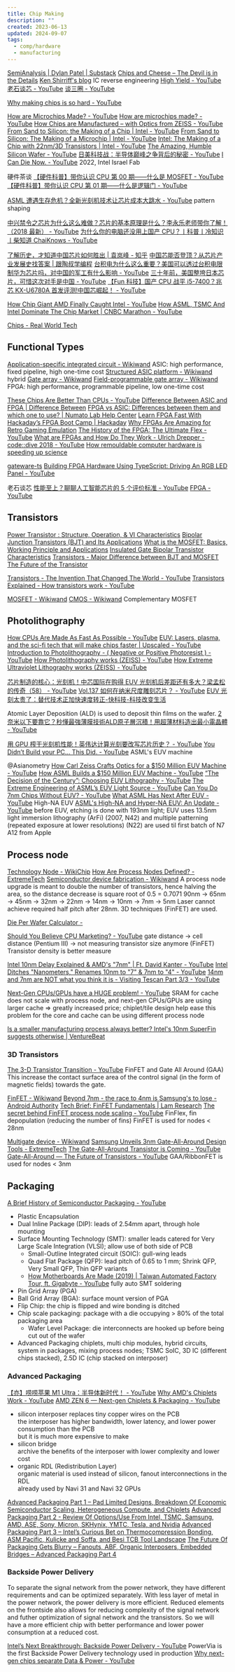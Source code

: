 ```yaml
---
title: Chip Making
description: ""
created: 2023-06-13
updated: 2024-09-07
tags:
  - comp/hardware
  - manufacturing
---
```


[SemiAnalysis | Dylan Patel | Substack](https://www.semianalysis.com/)
[Chips and Cheese – The Devil is in the Details](https://chipsandcheese.com/)
[Ken Shirriff's blog](https://www.righto.com/) IC reverse engineering
[High Yield - YouTube](https://www.youtube.com/@HighYield)
[老石谈芯 - YouTube](https://www.youtube.com/@laoshi_tec)
[谈三圈 - YouTube](https://www.youtube.com/@tan3quan)

[Why making chips is so hard - YouTube](https://www.youtube.com/watch?v=CkNn98WE5_k)

[How are Microchips Made? - YouTube](https://www.youtube.com/watch?v=dX9CGRZwD-w)
[How are microchips made? - YouTube](https://www.youtube.com/watch?v=g8Qav3vIv9s)
[How Chips are Manufactured – with Optics from ZEISS - YouTube](https://www.youtube.com/watch?v=bUJiMJweI8M)
[From Sand to Silicon: the Making of a Chip | Intel - YouTube](https://www.youtube.com/watch?v=Q5paWn7bFg4)
[From Sand to Silicon: The Making of a Microchip | Intel - YouTube](https://www.youtube.com/watch?v=_VMYPLXnd7E)
[Intel: The Making of a Chip with 22nm/3D Transistors | Intel - YouTube](https://www.youtube.com/watch?v=d9SWNLZvA8g)
[The Amazing, Humble Silicon Wafer - YouTube](https://www.youtube.com/watch?v=sIRfWyyOFPg)
[日美科技战：半导体巅峰之争背后的秘密 - YouTube](https://www.youtube.com/watch?v=FwXQSQcyWGQ)
[I Can Die Now. - YouTube](https://www.youtube.com/watch?v=2ehSCWoaOqQ) 2022, Intel Israel Fab

硬件茶谈
[【硬件科普】带你认识 CPU 第 00 期——什么是 MOSFET - YouTube](https://www.youtube.com/watch?v=P91wpwVGH6M)
[【硬件科普】带你认识 CPU 第 01 期——什么是逻辑门 - YouTube](https://www.youtube.com/watch?v=bk1-KqUq4gQ)

[ASML 遭遇生存危机？全新光刻机技术让芯片成本大跳水 - YouTube](https://www.youtube.com/watch?v=SsUXlw30LRQ) pattern shaping

[中兴禁令之芯片为什么这么难做？芯片的基本原理是什么？李永乐老师带你了解！（2018 最新） - YouTube](https://www.youtube.com/watch?v=7MFly82e46Q)
[为什么你的电脑还没用上国产 CPU？丨科普丨冷知识丨柴知道 ChaiKnows - YouTube](https://www.youtube.com/watch?v=_5txTIdG53c)

[了解历史，才知道中国芯片如何胜出 | 袁岚峰 - 知乎](https://zhuanlan.zhihu.com/p/147525190)
[中国芯能否登顶？从芯片产业发展史找答案 | 跟陶叔学编程](https://mp.weixin.qq.com/s?__biz=MzI0NzQzMjU3Ng==&mid=2247500354&idx=2&sn=51b60b74e021bcbd89e38665493db28b&token=1506619420&lang=zh_CN&scene=21)
[台积电为什么这么重要？美国可以透过台积电限制华为芯片吗，对中国的军工有什么影响 - YouTube](https://www.youtube.com/watch?v=dRRPDooMeKQ)
[三十年前，美国整垮日本芯片，可惜这次对手是中国 - YouTube](https://www.youtube.com/watch?v=cWG3N7WrZME)
[【Fun 科技】国产 CPU 战平 i5-7400？兆芯 KX-U6780A 首发评测!中国芯崛起！ - YouTube](https://www.youtube.com/watch?v=I0N3sqnKIxA)

[How Chip Giant AMD Finally Caught Intel - YouTube](https://www.youtube.com/watch?v=_gLm0Jo0cnk)
[How ASML, TSMC And Intel Dominate The Chip Market | CNBC Marathon - YouTube](https://www.youtube.com/watch?v=2kJDTzFtUr4)

[Chips - Real World Tech](https://www.realworldtech.com/category/chips/)

## Functional Types

[Application-specific integrated circuit - Wikiwand](https://omni.wikiwand.com/en/Application-specific_integrated_circuit) ASIC: high performance, fixed pipeline, high one-time cost
[Structured ASIC platform - Wikiwand](https://omni.wikiwand.com/en/Structured_ASIC_platform) hybrid
[Gate array - Wikiwand](https://omni.wikiwand.com/en/Gate_array)
[Field-programmable gate array - Wikiwand](https://omni.wikiwand.com/en/Field-programmable_gate_array) FPGA: high performance, programmable pipeline, low one-time cost

[These Chips Are Better Than CPUs - YouTube](https://www.youtube.com/watch?v=7Elgs5HzIbE)
[Difference Between ASIC and FPGA | Difference Between](http://www.differencebetween.net/technology/difference-between-asic-and-fpga/)
[FPGA vs ASIC: Differences between them and which one to use? | Numato Lab Help Center](https://numato.com/blog/differences-between-fpga-and-asics)
[Learn FPGA Fast With Hackaday’s FPGA Boot Camp | Hackaday](https://hackaday.com/2018/08/06/learn-fpga-fast-with-hackadays-fpga-boot-camp/)
[Why FPGAs Are Amazing for Retro Gaming Emulation](https://www.howtogeek.com/783770/why-fpgas-are-amazing-for-retro-gaming-emulation/)
[The History of the FPGA: The Ultimate Flex - YouTube](https://www.youtube.com/watch?v=m-8G1Yixb34)
[What are FPGAs and How Do They Work - Ulrich Drepper - code::dive 2018 - YouTube](https://www.youtube.com/watch?v=bReSjVGMDRs)
[How remouldable computer hardware is speeding up science](https://www.nature.com/articles/d41586-021-03627-8)

[gateware-ts](https://gateware-ts.github.io/gateware-ts/)
[Building FPGA Hardware Using TypeScript: Driving An RGB LED Panel - YouTube](https://www.youtube.com/watch?v=Otx96lJnLeo)

老石谈芯
[性能至上？聊聊人工智能芯片的 5 个评价标准 - YouTube](https://www.youtube.com/watch?v=KICKrJZMoKA)
[FPGA - YouTube](https://www.youtube.com/playlist?list=PLZbVf-X2rhjYlnuV7wgWqRAaJdFI3d3Jh)

## Transistors

[Power Transistor : Structure, Operation, & VI Characteristics](https://www.elprocus.com/what-is-a-power-transistor-types-and-its-working/)
[Bipolar Junction Transistors (BJT) and Its Applications](https://www.elprocus.com/bipolar-junction-transistors-working-principle-and-applications/)
[What is the MOSFET: Basics, Working Principle and Applications](https://www.elprocus.com/mosfet-as-a-switch-circuit-diagram-free-circuits/)
[Insulated Gate Bipolar Transistor Characteristics](https://www.elprocus.com/insulated-gate-bipolar-transistor-circuit-and-characteristics/)
[Transistors - Major Difference between BJT and MOSFET](https://www.elprocus.com/difference-between-bjt-and-mosfet/)
[The Future of the Transistor](https://www.semianalysis.com/p/the-future-of-the-transistor)

[Transistors - The Invention That Changed The World - YouTube](https://www.youtube.com/watch?v=OwS9aTE2Go4)
[Transistors Explained - How transistors work - YouTube](https://www.youtube.com/watch?v=J4oO7PT_nzQ)

[MOSFET - Wikiwand](https://omni.wikiwand.com/en/MOSFET)
[CMOS - Wikiwand](https://omni.wikiwand.com/en/CMOS) Complementary MOSFET

## Photolithography

[How CPUs Are Made As Fast As Possible - YouTube](https://www.youtube.com/watch?v=N7ut61pSLwk)
[EUV: Lasers, plasma, and the sci-fi tech that will make chips faster | Upscaled - YouTube](https://www.youtube.com/watch?v=oIiqVrKDtLc)
[Introduction to Photolithography - ( Negative or Positive Photoresist ) - YouTube](https://www.youtube.com/watch?v=IF2pDoPBv10)
[How Photolithography works (ZEISS) - YouTube](https://www.youtube.com/playlist?list=PLB_IY29eVwsVZqvesN78qewu75kakmITJ)
[How Extreme Ultraviolet Lithography works (ZEISS) - YouTube](https://www.youtube.com/playlist?list=PLB_IY29eVwsXzs45HeIu_85UHcF966IMm)

[芯片制造的核心：光刻机！中芯国际在购得 EUV 光刻机后差距还有多大？梁孟松的传奇（58） - YouTube](https://www.youtube.com/watch?v=-w2Cvd3rxsU)
[Vol.137 如何在纳米尺度雕刻芯片？ - YouTube](https://www.youtube.com/watch?v=Co7-_d1NjkM)
[EUV 光刻太贵了：替代技术正加快速度转正-快科技-科技改变生活](https://m.mydrivers.com/newsview/870055.html?ref=https%3A//www.google.com/)

Atomic Layer Deposition (ALD) is used to deposit thin films on the wafer.
[2奈米以下要靠它？秒懂最強薄膜技術ALD原子層沉積！用超薄材料造出最小電晶體 - YouTube](https://www.youtube.com/watch?v=6QxFJHPhD88)

[用 GPU 榨干光刻机性能！英伟达计算光刻要改写芯片历史？ - YouTube](https://www.youtube.com/watch?v=N8gb_nABdWs)
[You Didn’t Build your PC… This Did. - YouTube](https://www.youtube.com/watch?v=pfU20SAR21A) ASML's EUV machine

@Asianometry
[How Carl Zeiss Crafts Optics for a $150 Million EUV Machine - YouTube](https://www.youtube.com/watch?v=V__HbVlnICc)
[How ASML Builds a $150 Million EUV Machine - YouTube](https://www.youtube.com/watch?v=jJIO7aRXUCg)
[“The Decision of the Century”: Choosing EUV Lithography - YouTube](https://www.youtube.com/watch?v=RmgkV83OhHA)
[The Extreme Engineering of ASML’s EUV Light Source - YouTube](https://www.youtube.com/watch?v=5Ge2RcvDlgw)
[Can You Do 7nm Chips Without EUV? - YouTube](https://www.youtube.com/watch?v=Th4E-0VFaEA)
[What ASML Has Next After EUV - YouTube](https://www.youtube.com/watch?v=en7hhFJBrAI) High-NA EUV
[ASML's High-NA and Hyper-NA EUV: An Update - YouTube](https://www.youtube.com/watch?v=Fc_lEzGiClk)
before EUV, etching is done with 193nm light; EUV uses 13.5nm light
immersion lithography (ArFi) (2007, N42) and multiple patterning (repeated exposure at lower resolutions) (N22) are used til first batch of N7 A12 from Apple

## Process node

[Technology Node - WikiChip](https://en.wikichip.org/wiki/technology_node)
[How Are Process Nodes Defined? - ExtremeTech](https://www.extremetech.com/computing/296154-how-are-process-nodes-defined)
[Semiconductor device fabrication - Wikiwand](https://omni.wikiwand.com/en/Semiconductor_device_fabrication)
A process node upgrade is meant to double the number of transistors, hence halving the area, so the distance decrease is square root of 0.5 = 0.7071
90nm -> 65nm -> 45nm -> 32nm -> 22nm -> 14nm -> 10nm -> 7nm -> 5nm
Laser cannot achieve required half pitch after 28nm. 3D techniques (FinFET) are used.

[Die Per Wafer Calculator -](https://caly-technologies.com/die-yield-calculator/)

[Should You Believe CPU Marketing? - YouTube](https://www.youtube.com/watch?v=ROS008Av4E4)
gate distance -> cell distance (Pentium III) -> not measuring transistor size anymore (FinFET)
Transistor density is better measure

[Intel 10nm Delay Explained & AMD's "7nm" | Ft. David Kanter - YouTube](https://www.youtube.com/watch?v=dtiBEHH7mEA)
[Intel Ditches "Nanometers," Renames 10nm to "7" & 7nm to "4" - YouTube](https://www.youtube.com/watch?v=wxKGFxmwcDo)
[14nm and 7nm are NOT what you think it is - Visiting Tescan Part 3/3 - YouTube](https://www.youtube.com/watch?v=1kQUXpZpLXI)

[Next-Gen CPUs/GPUs have a HUGE problem! - YouTube](https://www.youtube.com/watch?v=vQ5JPqeFitM) SRAM for cache does not scale with process node, and next-gen CPUs/GPUs are using larger cache => greatly increased price; chiplet/tile design help ease this problem for the core and cache can be using different process node

[Is a smaller manufacturing process always better? Intel's 10nm SuperFin suggests otherwise | VentureBeat](https://venturebeat.com/2020/09/21/is-smaller-always-better-in-chips-intels-new-10nm-superfin-technology-suggests-otherwise/amp/)

### 3D Transistors

[The 3-D Transistor Transition - YouTube](https://www.youtube.com/watch?v=i3dDslo9ibw) FinFET and Gate All Around (GAA)
This increase the contact surface area of the control signal (in the form of magnetic fields) towards the gate.

[FinFET - Wikiwand](https://omni.wikiwand.com/en/FinFET)
[Beyond 7nm - the race to 4nm is Samsung's to lose - Android Authority](https://www.androidauthority.com/4nm-processing-node-812959/)
[Tech Brief: FinFET Fundamentals | Lam Research](https://blog.lamresearch.com/tech-brief-finfet-fundamentals/)
[The secret behind FinFET process node scaling - YouTube](https://www.youtube.com/watch?v=9vQ0T1fOvIA) FinFlex, fin depopulation (reducing the number of fins)
FinFET is used for nodes < 28nm

[Multigate device - Wikiwand](https://omni.wikiwand.com/en/Gate-all-around)
[Samsung Unveils 3nm Gate-All-Around Design Tools - ExtremeTech](https://www.extremetech.com/computing/291507-samsung-unveils-3nm-gate-all-around-design-tools)
[The Gate-All-Around Transistor is Coming - YouTube](https://www.youtube.com/watch?v=5RPFfPtgw7g)
[Gate-All-Around — The Future of Transistors - YouTube](https://www.youtube.com/watch?v=bfkIp_j0Iv8)
GAA/RibbonFET is used for nodes < 3nm

## Packaging

[A Brief History of Semiconductor Packaging - YouTube](https://www.youtube.com/watch?v=nNpuiJitKwk)

- Plastic Encapsulation
- Dual Inline Package (DIP): leads of 2.54mm apart, through hole mounting
- Surface Mounting Technology (SMT): smaller leads catered for Very Large Scale Integration (VLSI); allow use of both side of PCB
  - Small-Outline Integrated circuit (SOIC): gull-wing leads
  - Quad Flat Package (QFP): lead pitch of 0.65 to 1 mm; Shrink QFP, Very Small QFP, Thin QFP variants
  - [How Motherboards Are Made (2019) | Taiwan Automated Factory Tour, ft. Gigabyte - YouTube](https://www.youtube.com/watch?v=cnAFTMaS5R0) fully auto SMT soldering
- Pin Grid Array (PGA)
- Ball Grid Array (BGA): surface mount version of PGA
- Flip Chip: the chip is flipped and wire bonding is ditched
- Chip scale packaging: package with a die occupying > 80% of the total packaging area
  - Wafer Level Package: die interconnects are hooked up before being cut out of the wafer
- Advanced Packaging
  chiplets, multi chip modules, hybrid circuits, system in packages, mixing process nodes; TSMC SoIC, 3D IC (different chips stacked), 2.5D IC (chip stacked on interposer)

### Advanced Packaging

[【亦】唠唠苹果 M1 Ultra：半导体新时代！ - YouTube](https://www.youtube.com/watch?v=lri6O8EBnlI)
[Why AMD's Chiplets Work - YouTube](https://www.youtube.com/watch?v=-x9nGo0Ge70)
[AMD ZEN 6 — Next-gen Chiplets & Packaging - YouTube](https://www.youtube.com/watch?v=ex_gPeWVAo0)

- silicon interposer replaces tiny copper wires on the PCB  
  the interposer has higher bandwidth, lower latency, and lower power consumption than the PCB  
  but it is much more expensive to make
- silicon bridge  
  archive the benefits of the interposer with lower complexity and lower cost
- organic RDL (Redistribution Layer)  
  organic material is used instead of silicon, fanout interconnections in the RDL  
  already used by Navi 31 and Navi 32 GPUs

[Advanced Packaging Part 1 – Pad Limited Designs, Breakdown Of Economic Semiconductor Scaling, Heterogeneous Compute, and Chiplets](https://www.semianalysis.com/p/advanced-packaging-part-1-pad-limited)
[Advanced Packaging Part 2 - Review Of Options/Use From Intel, TSMC, Samsung, AMD, ASE, Sony, Micron, SKHynix, YMTC, Tesla, and Nvidia](https://www.semianalysis.com/p/advanced-packaging-part-2-review)
[Advanced Packaging Part 3 – Intel’s Curious Bet on Thermocompression Bonding, ASM Pacific, Kulicke and Soffa, and Besi TCB Tool Landscape](https://www.semianalysis.com/p/advanced-packaging-part-3-intels)
[The Future Of Packaging Gets Blurry – Fanouts, ABF, Organic Interposers, Embedded Bridges – Advanced Packaging Part 4](https://www.semianalysis.com/p/the-future-of-packaging-gets-blurry)

### Backside Power Delivery

To separate the signal network from the power network, they have different requirements and can be optimized separately. With less layer of metal in the power network, the power delivery is more efficient. Reduced elements on the frontside also allows for reducing complexity of the signal network and futher optimization of signal network and the transistors. So we will have a more efficient chip with better performance and lower power consumption at a reduced cost.

[Intel’s Next Breakthrough: Backside Power Delivery - YouTube](https://www.youtube.com/watch?v=fc_xzN6UErI) PowerVia is the first Backside Power Delivery technology used in production
[Why next-gen chips separate Data & Power - YouTube](https://www.youtube.com/watch?v=hyZlQY2xmWQ)
